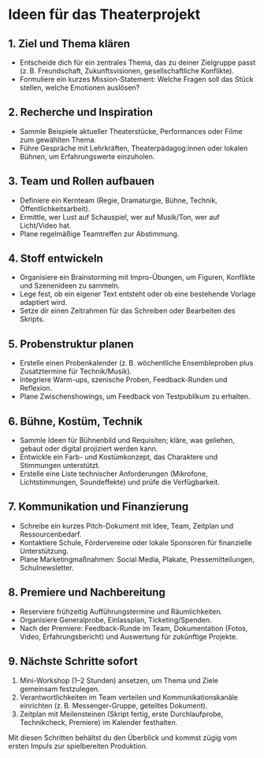 # Ideen für das Theaterprojekt

## 1. Ziel und Thema klären
- Entscheide dich für ein zentrales Thema, das zu deiner Zielgruppe passt (z. B. Freundschaft, Zukunftsvisionen, gesellschaftliche Konflikte).
- Formuliere ein kurzes Mission-Statement: Welche Fragen soll das Stück stellen, welche Emotionen auslösen?

## 2. Recherche und Inspiration
- Sammle Beispiele aktueller Theaterstücke, Performances oder Filme zum gewählten Thema.
- Führe Gespräche mit Lehrkräften, Theaterpädagog:innen oder lokalen Bühnen, um Erfahrungswerte einzuholen.

## 3. Team und Rollen aufbauen
- Definiere ein Kernteam (Regie, Dramaturgie, Bühne, Technik, Öffentlichkeitsarbeit).
- Ermittle, wer Lust auf Schauspiel, wer auf Musik/Ton, wer auf Licht/Video hat.
- Plane regelmäßige Teamtreffen zur Abstimmung.

## 4. Stoff entwickeln
- Organisiere ein Brainstorming mit Impro-Übungen, um Figuren, Konflikte und Szenenideen zu sammeln.
- Lege fest, ob ein eigener Text entsteht oder ob eine bestehende Vorlage adaptiert wird.
- Setze dir einen Zeitrahmen für das Schreiben oder Bearbeiten des Skripts.

## 5. Probenstruktur planen
- Erstelle einen Probenkalender (z. B. wöchentliche Ensembleproben plus Zusatztermine für Technik/Musik).
- Integriere Warm-ups, szenische Proben, Feedback-Runden und Reflexion.
- Plane Zwischenshowings, um Feedback von Testpublikum zu erhalten.

## 6. Bühne, Kostüm, Technik
- Sammle Ideen für Bühnenbild und Requisiten; kläre, was geliehen, gebaut oder digital projiziert werden kann.
- Entwickle ein Farb- und Kostümkonzept, das Charaktere und Stimmungen unterstützt.
- Erstelle eine Liste technischer Anforderungen (Mikrofone, Lichtstimmungen, Soundeffekte) und prüfe die Verfügbarkeit.

## 7. Kommunikation und Finanzierung
- Schreibe ein kurzes Pitch-Dokument mit Idee, Team, Zeitplan und Ressourcenbedarf.
- Kontaktiere Schule, Fördervereine oder lokale Sponsoren für finanzielle Unterstützung.
- Plane Marketingmaßnahmen: Social Media, Plakate, Pressemitteilungen, Schulnewsletter.

## 8. Premiere und Nachbereitung
- Reserviere frühzeitig Aufführungstermine und Räumlichkeiten.
- Organisiere Generalprobe, Einlassplan, Ticketing/Spenden.
- Nach der Premiere: Feedback-Runde im Team, Dokumentation (Fotos, Video, Erfahrungsbericht) und Auswertung für zukünftige Projekte.

## 9. Nächste Schritte sofort
1. Mini-Workshop (1–2 Stunden) ansetzen, um Thema und Ziele gemeinsam festzulegen.
2. Verantwortlichkeiten im Team verteilen und Kommunikationskanäle einrichten (z. B. Messenger-Gruppe, geteiltes Dokument).
3. Zeitplan mit Meilensteinen (Skript fertig, erste Durchlaufprobe, Technikcheck, Premiere) im Kalender festhalten.

Mit diesen Schritten behältst du den Überblick und kommst zügig vom ersten Impuls zur spielbereiten Produktion.
